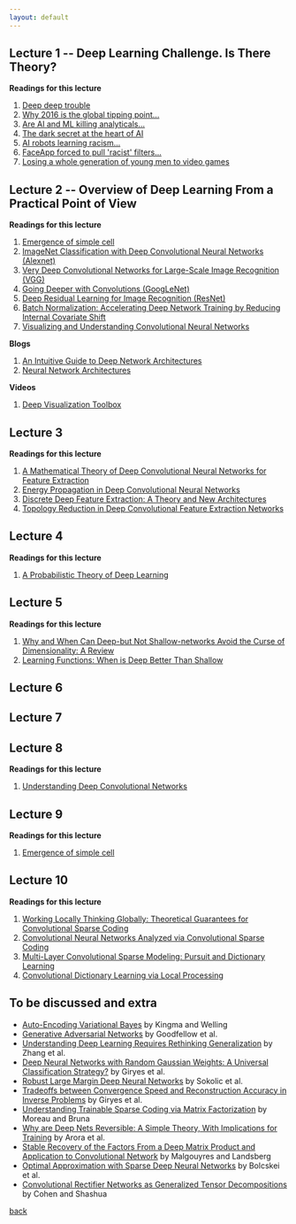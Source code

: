 ```yaml
---
layout: default
---
```


## Lecture 1 -- Deep Learning Challenge. Is There Theory?
<strong>Readings for this lecture</strong>  
<ol>
    <li>
    <a href="https://sinews.siam.org/Details-Page/deep-deep-trouble"> Deep deep trouble </a>
    </li>
	<li>
    <a href="https://www.tune.com/blog/global-mobile-why-2016-is-the-global-tipping-point-for-the-mobile-economy/"> Why 2016 is the global tipping point... </a>
    </li>
	<li>
    <a href="http://www.digitalistmag.com/digital-economy/2017/07/19/ai-machine-learning-killing-analytics-as-we-know-it-05223779"> Are AI and ML killing analyticals... </a>
    </li>
	<li>
    <a href="https://www.technologyreview.com/s/604087/the-dark-secret-at-the-heart-of-ai/"> The dark secret at the heart of AI </a>
    </li>
	<li>
    <a href="http://www.independent.co.uk/life-style/gadgets-and-tech/news/ai-robots-artificial-intelligence-racism-sexism-prejudice-bias-language-learn-from-humans-a7683161.html"> AI robots learning racism... </a>
    </li>
	<li>
    <a href="https://www.theguardian.com/technology/2017/aug/10/faceapp-forced-to-pull-racist-filters-digital-blackface"> FaceApp forced to pull 'racist' filters... </a>
    </li>
	<li>
    <a href="http://nypost.com/2017/07/08/were-losing-a-whole-generation-of-young-men-to-video-games/"> Losing a whole generation of young men to video games </a>
    </li>
</ol>

## Lecture 2 -- Overview of Deep Learning From a Practical Point of View 
<strong>Readings for this lecture</strong>  
<ol>
	<li>
    <a href="https://courses.cs.washington.edu/courses/cse528/11sp/Olshausen-nature-paper.pdf"> Emergence of simple cell </a>
    </li>
    <li>
    <a href="https://papers.nips.cc/paper/4824-imagenet-classification-with-deep-convolutional-neural-networks.pdf"> ImageNet Classification with Deep Convolutional Neural Networks (Alexnet) </a>
    </li>
	<li>
    <a href="https://arxiv.org/abs/1409.1556"> Very Deep Convolutional Networks for Large-Scale Image Recognition (VGG) </a>
    </li>
	<li>
    <a href="https://arxiv.org/pdf/1409.4842.pdf"> Going Deeper with Convolutions (GoogLeNet) </a>
    </li>
	<li>
    <a href="https://arxiv.org/abs/1512.03385"> Deep Residual Learning for Image Recognition (ResNet) </a>
    </li>
	<li>
    <a href="https://arxiv.org/pdf/1502.03167.pdf"> Batch Normalization: Accelerating Deep Network Training by Reducing Internal Covariate Shift </a>
    </li>
	<li>
    <a href="https://www.cs.nyu.edu/~fergus/papers/zeilerECCV2014.pdf"> Visualizing and Understanding Convolutional Neural Networks </a>
    </li>
</ol>
<strong>Blogs</strong>  
<ol>
    <li>
    <a href="https://medium.com/towards-data-science/an-intuitive-guide-to-deep-network-architectures-65fdc477db41"> An Intuitive Guide to Deep Network Architectures </a>
    </li>
	<li>
    <a href="https://medium.com/towards-data-science/neural-network-architectures-156e5bad51ba"> Neural Network Architectures </a>
    </li>
</ol>
<strong>Videos</strong>  
<ol>
    <li>
    <a href="https://www.youtube.com/watch?v=AgkfIQ4IGaM&t=99s"> Deep Visualization Toolbox </a>
    </li>
</ol>

## Lecture 3
<strong>Readings for this lecture</strong>  
<ol>
    <li>
    <a href="https://www.nari.ee.ethz.ch/commth//pubs/files/deep-2016.pdf"> A Mathematical Theory of Deep Convolutional Neural Networks for Feature Extraction </a>
    </li>
    <li>
    <a href="https://www.nari.ee.ethz.ch/commth//pubs/files/Energy2017.pdf"> Energy Propagation in Deep Convolutional Neural Networks </a>
    </li>
	<li>
	<a href="https://www.nari.ee.ethz.ch/commth//pubs/files/ICML2016.pdf"> Discrete Deep Feature Extraction: A Theory and New Architectures </a>
	</li>
    <li>
    <a href="https://www.nari.ee.ethz.ch/commth//pubs/files/SPIE2017.pdf"> Topology Reduction in Deep Convolutional Feature Extraction Networks </a>
    </li>
</ol>

## Lecture 4
<strong>Readings for this lecture</strong>  
<ol>
    <li>
    <a href="https://arxiv.org/abs/1504.00641"> A Probabilistic Theory of Deep Learning </a>
    </li>
</ol>

## Lecture 5
<strong>Readings for this lecture</strong>  
<ol>
	<li>
	<a href="http://cbmm.mit.edu/sites/default/files/publications/CBMM-Memo-058v5.pdf"> Why and When Can Deep-but Not Shallow-networks Avoid the Curse of Dimensionality: A Review </a>
	</li>
	<li>
	<a href="https://arxiv.org/abs/1603.00988"> Learning Functions: When is Deep Better Than Shallow </a>
	</li>
</ol>

## Lecture 6

## Lecture 7

## Lecture 8
<strong>Readings for this lecture</strong>  
<ol>
	<li>
	<a href="https://arxiv.org/pdf/1601.04920.pdf"> Understanding Deep Convolutional Networks </a>
	</li>
</ol>

## Lecture 9
<strong>Readings for this lecture</strong>  
<ol>
	<li>
    <a href="https://courses.cs.washington.edu/courses/cse528/11sp/Olshausen-nature-paper.pdf"> Emergence of simple cell </a>
    </li>
</ol>

## Lecture 10
<strong>Readings for this lecture</strong>  
<ol>
	<li>
    <a href="https://arxiv.org/pdf/1707.06066.pdf"> Working Locally Thinking Globally: Theoretical Guarantees for Convolutional Sparse Coding </a>
    </li>
	<li>
    <a href="https://arxiv.org/pdf/1607.08194.pdf"> Convolutional Neural Networks Analyzed via Convolutional Sparse Coding </a>
    </li>
	<li>
    <a href="https://arxiv.org/pdf/1708.08705.pdf"> Multi-Layer Convolutional Sparse Modeling: Pursuit and Dictionary Learning </a>
    </li>
	<li>
    <a href="https://arxiv.org/pdf/1705.03239.pdf"> Convolutional Dictionary Learning via Local Processing </a>
    </li>
</ol>

## To be discussed and extra
- [Auto-Encoding Variational Bayes](https://arxiv.org/abs/1312.6114) by Kingma and Welling
- [Generative Adversarial Networks](https://arxiv.org/abs/1406.2661) by Goodfellow et al.
- [Understanding Deep Learning Requires Rethinking Generalization](https://arxiv.org/abs/1611.03530) by Zhang et al.
- [Deep Neural Networks with Random Gaussian Weights: A Universal Classification Strategy?](https://arxiv.org/abs/1504.08291) by Giryes et al.
- [Robust Large Margin Deep Neural Networks](https://arxiv.org/abs/1605.08254) by Sokolic et al.
- [Tradeoffs between Convergence Speed and Reconstruction Accuracy in Inverse Problems](https://arxiv.org/abs/1605.09232) by Giryes et al.
- [Understanding Trainable Sparse Coding via Matrix Factorization](https://arxiv.org/pdf/1609.00285.pdf) by Moreau and Bruna
- [Why are Deep Nets Reversible: A Simple Theory, With Implications for Training](https://arxiv.org/pdf/1511.05653.pdf) by Arora et al.
- [Stable Recovery of the Factors From a Deep Matrix Product and Application to Convolutional Network](https://arxiv.org/abs/1703.08044) by Malgouyres and Landsberg
- [Optimal Approximation with Sparse Deep Neural Networks](https://www.nari.ee.ethz.ch/commth//pubs/files/deep-approx-17.pdf) by Bolcskei et al.
- [Convolutional Rectifier Networks as Generalized Tensor Decompositions](https://arxiv.org/abs/1603.00162) by Cohen and Shashua

[back](./)
